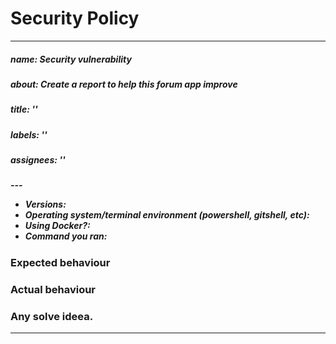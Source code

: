 # Security Policy

---
<h5>name: Security vulnerability<br><h5>
<h5>about: Create a report to help this forum app improve<br><h5>
<h5>title: ''<br><h5>
<h5>labels: ''<br><h5>
<h5>assignees: '' <h5>
---

<!--
  when raising an issue please include replies to the following questions,
  and if you're reporting a bug, please include details on how to replicate
  and **assume** I have no knowledge of how your systems work - that includes
  gulp, grunt, webpack, etc. Thank you so much <3
-->

- Versions: <!-- run this: node -e 'console.log(`node@${process.version}, ${process.platform}@${require("os").release()}`)' -->
- Operating system/terminal environment (powershell, gitshell, etc):
- Using Docker?:
- Command you ran:

### Expected behaviour

### Actual behaviour

### Any solve ideea.

---

